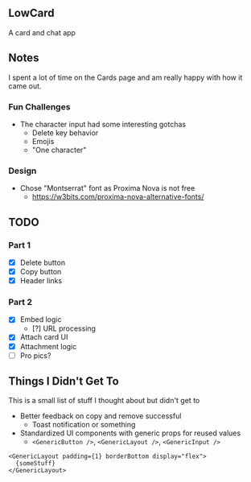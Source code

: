 ## LowCard

A card and chat app

## Notes

I spent a lot of time on the Cards page and am really happy with how it came out.

### Fun Challenges

- The character input had some interesting gotchas
  - Delete key behavior
  - Emojis
  - "One character"

### Design

- Chose "Montserrat" font as Proxima Nova is not free
  - https://w3bits.com/proxima-nova-alternative-fonts/

## TODO

### Part 1

- [x] Delete button
- [x] Copy button
- [x] Header links

### Part 2

- [x] Embed logic
  - [?] URL processing
- [x] Attach card UI
- [x] Attachment logic
- [ ] Pro pics?

## Things I Didn't Get To

This is a small list of stuff I thought about but didn't get to

- Better feedback on copy and remove successful
  - Toast notification or something
- Standardized UI components with generic props for reused values
  - `<GenericButton />`, `<GenericLayout />`, `<GenericInput />`

```tsx
<GenericLayout padding={1} borderBottom display="flex">
  {someStuff}
</GenericLayout>
```
